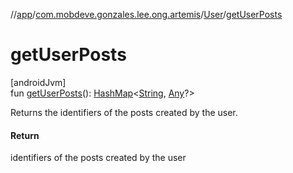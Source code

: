 //[app](../../../index.md)/[com.mobdeve.gonzales.lee.ong.artemis](../index.md)/[User](index.md)/[getUserPosts](get-user-posts.md)

# getUserPosts

[androidJvm]\
fun [getUserPosts](get-user-posts.md)(): [HashMap](https://kotlinlang.org/api/latest/jvm/stdlib/kotlin.collections/-hash-map/index.html)<[String](https://kotlinlang.org/api/latest/jvm/stdlib/kotlin/-string/index.html), [Any](https://kotlinlang.org/api/latest/jvm/stdlib/kotlin/-any/index.html)?>

Returns the identifiers of the posts created by the user.

#### Return

identifiers of the posts created by the user
